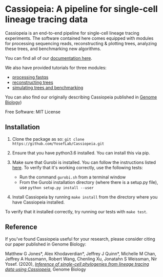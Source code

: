 Cassiopeia: A pipeline for single-cell lineage tracing data
=============================================================

Cassiopeia is an end-to-end pipeline for single-cell lineage tracing experiments.
The software contained here comes equipped with modules for processing sequencing reads,
reconstructing & plotting trees, analyzing these trees, and benchmarking new algorithms.

You can find all of our [documentation here](https://cassiopeia-lineage.readthedocs.io/en/testdeployment/index.html).

We also have provided tutorials for three modules:

- [processing fastqs](https://github.com/YosefLab/Cassiopeia/blob/testdeployment/notebooks/preprocess.ipynb)
- [reconstructing trees](https://github.com/YosefLab/Cassiopeia/blob/testdeployment/notebooks/reconstruct.ipynb)
- [simulating trees and benchmarking](https://github.com/YosefLab/Cassiopeia/blob/testdeployment/notebooks/benchmark.ipynb)


You can also find our originally describing Cassiopeia published in [Genome Biology](https://genomebiology.biomedcentral.com/articles/10.1186/s13059-020-02000-8)) 

Free Software: MIT License

Installation
--------------

1. Clone the package as so: ``git clone https://github.com/YosefLab/Cassiopeia.git``

2. Ensure that you have python3.6 installed. You can install this via pip.

3. Make sure that Gurobi is installed. You can follow the instructions listed [here](http://www.gurobi.com/academia/for-universities). To verify that it's working correctly, use the following tests:
    * Run the command ``gurobi.sh`` from a terminal window
    * From the Gurobi installation directory (where there is a setup.py file), use ``python setup.py install --user``
    
4. Install Cassiopeia by running `make install` from the directory where you have Cassiopeia installed.
    
To verify that it installed correctly, try running our tests with `make test`.

Reference
----------------------

If you've found Cassiopeia useful for your research, please consider citing our paper published in Genome Biology:


Matthew G Jones*, Alex Khodaverdian*, Jeffrey J Quinn*, Michelle M Chan, Jeffrey A Hussmann, Robert Wang, Chenling Xu, Jonatahn S Weissman, Nir Yosef. (2020), [*Inference of single-cell phylogenies from lineage tracing data using Cassiopeia*](https://genomebiology.biomedcentral.com/articles/10.1186/s13059-020-02000-8), Genome Biology